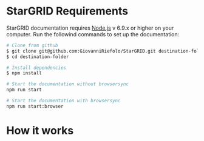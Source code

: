 # StarGRID Requirements

StarGRID documentation requires [Node.js](https://nodejs.org) v 6.9.x or higher on your computer. Run the followind commands to set up the documentation:

````bash
# Clone from github
$ git clone git@github.com:GiovanniRiefolo/StarGRID.git destination-folder
$ cd destination-folder

# Install dependencies
$ npm install

# Start the documentation without browsersync
npm run start

# Start the documentation with browsersync
npm run start:browser
````

# How it works

